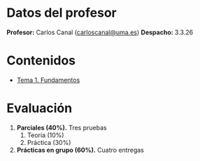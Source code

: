 # Datos del profesor
**Profesor:** Carlos Canal (carloscanal@uma.es)
**Despacho:** 3.3.26
# Contenidos
- [Tema 1. Fundamentos](/Ingeniería%20Web/01.%20Fundamentos)
# Evaluación
1. **Parciales (40%).** Tres pruebas
	1. Teoría (10%)
	2. Práctica (30%)
2. **Prácticas en grupo (60%).** Cuatro entregas
